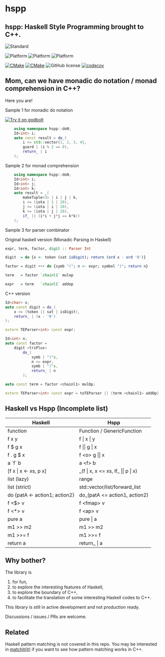 # hspp

## hspp: Haskell Style Programming brought to C++.

![Standard](https://img.shields.io/badge/c%2B%2B-17/20-blue.svg)

![Platform](https://img.shields.io/badge/platform-linux-blue)
![Platform](https://img.shields.io/badge/platform-osx-blue)
![Platform](https://img.shields.io/badge/platform-win-blue)

[![CMake](https://github.com/BowenFu/hspp/actions/workflows/cmake.yml/badge.svg)](https://github.com/BowenFu/hspp/actions/workflows/cmake.yml)
[![CMake](https://github.com/BowenFu/hspp/actions/workflows/sanitizers.yml/badge.svg)](https://github.com/BowenFu/hspp/actions/workflows/sanitizers.yml)
![GitHub license](https://img.shields.io/github/license/BowenFu/hspp.svg)
[![codecov](https://codecov.io/gh/BowenFu/hspp/branch/main/graph/badge.svg)](https://codecov.io/gh/BowenFu/hspp)


## Mom, can we have monadic do notation / monad comprehension in C++?

Here you are!

Sample 1 for monadic do notation

[badge.godbolt]: https://img.shields.io/badge/try-godbolt-blue
[godbolt]: https://godbolt.org/z/bfT4eKoP7
[![Try it on godbolt][badge.godbolt]][godbolt]

```c++
    using namespace hspp::doN;
    Id<int> i;
    auto const result = do_(
        i <= std::vector{1, 2, 3, 4},
        guard | (i % 2 == 0),
        return_ | i
    );
```

Sample 2 for monad comprehension

```c++
    using namespace hspp::doN;
    Id<int> i;
    Id<int> j;
    Id<int> k;
    auto result = _(
        makeTuple<3> | i | j | k,
        i <= (iota | 1 | 20),
        j <= (iota | i | 20),
        k <= (iota | j | 20),
        if_ || (i*i + j*j == k*k))
    );
```

Sample 3 for parser combinator

Original haskell version (Monadic Parsing in Haskell)

```haskell
expr, term, factor, digit :: Parser Int

digit  = do {x <- token (sat isDigit); return (ord x - ord '0')}

factor = digit +++ do {symb "("; n <- expr; symbol ")"; return n}

term   = factor `chainl1` mulop

expr   = term   `chainl1` addop
```

C++ version

```c++
Id<char> x;
auto const digit = do_(
    x <= (token || sat | isDigit),
    return_ | (x - '0')
);

extern TEParser<int> const expr;

Id<int> n;
auto const factor =
    digit <triPlus>
        do_(
            symb | "("s,
            n <= expr,
            symb | ")"s,
            return_ | n
        );

auto const term = factor <chainl1> mulOp;

extern TEParser<int> const expr = toTEParser || (term <chainl1> addOp);
```

## Haskell vs Hspp (Incomplete list)

| Haskell       | Hspp |
| -------       | ---- |
| function      | Function / GenericFunction |
| f x y         | f \| x \| y |
| f $ g x       | f \|\| g \| x|
| f . g $ x     | f \<o\> g \|\| x|
| a \`f\` b     | a \<f\> b |
|[f x \| x <- xs, p x]| \_(f \| x, x <= xs, if\_ \|\| p \| x) |
| list (lazy)   | range |
| list (strict) | std::vector/list/forward_list|
| do {patA <- action1; action2} | do_(patA <= action1, action2) |
| f <$> v       | f \<fmap\> v |
| f <*> v       | f \<ap\> v |
| pure a        | pure \| a |
| m1 >> m2      | m1 >> m2 |
| m1 >>= f      | m1 >>= f |
| return a      | return_ \| a |


## Why bother?

The library is

1. for fun,
2. to explore the interesting features of Haskell,
3. to explore the boundary of C++,
4. to facilitate the translation of some interesting Haskell codes to C++.

This library is still in active development and not production ready.

Discussions / issues / PRs are welcome.

## Related

Haskell pattern matching is not covered in this repo. You may be interested in [matchit(it)](https://github.com/BowenFu/matchit.cpp) if you want to see how pattern matching works in C++.
